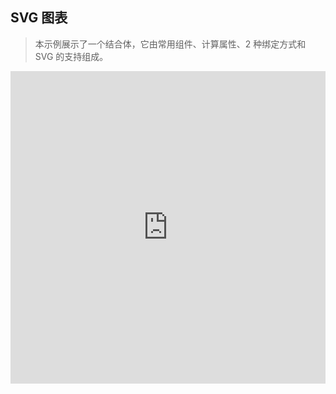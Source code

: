 ##  SVG 图表
> 本示例展示了一个结合体，它由常用组件、计算属性、2 种绑定方式和 SVG 的支持组成。

<iframe width="100%" height="500" src="https://jsfiddle.net/yyx990803/mhrckqgq/embedded/result,html,js,css" allowfullscreen="allowfullscreen" frameborder="0"></iframe>